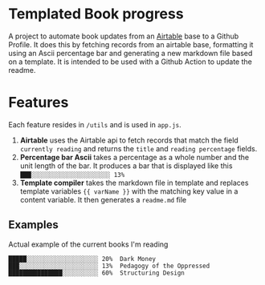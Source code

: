 
# Templated Book progress

A project to automate book updates from an [Airtable](https://airtable.com/invite/r/8nBbHRNB) base to a Github Profile. It does this by fetching records from an airtable base, formatting it using an Ascii percentage bar and generating a new markdown file based on a template. It is intended to be used with a Github Action to update the readme.

# Features
Each feature resides in `/utils` and is used in `app.js`.
1. **Airtable** uses the Airtable api to fetch records that match the field `currently reading` and returns the `title` and `reading percentage` fields.
2. **Percentage bar Ascii** takes a percentage as a whole number and the unit length of the bar. It produces a bar that is displayed like this `███░░░░░░░░░░░░░░░░░░░░░░ 13%`
3. **Template compiler** takes the markdown file in template and replaces template variables `{{ varName }}` with the matching key value in a content variable. It then generates a `readme.md` file
## Examples
Actual example of the current books I'm reading
```text
█████░░░░░░░░░░░░░░░░░░░░ 20%  Dark Money 
███░░░░░░░░░░░░░░░░░░░░░░ 13%  Pedagogy of the Oppressed 
███████████████░░░░░░░░░░ 60%  Structuring Design 
```

